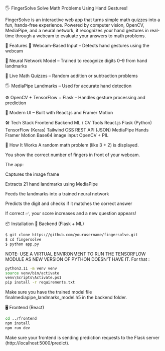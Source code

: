 🖐️ FingerSolve
Solve Math Problems Using Hand Gestures!

FingerSolve is an interactive web app that turns simple math quizzes into a fun, hands-free experience. Powered by computer vision, OpenCV, MediaPipe, and a neural network, it recognizes your hand gestures in real-time through a webcam to evaluate your answers to math problems.

🚀 Features
🎥 Webcam-Based Input – Detects hand gestures using the webcam

🧠 Neural Network Model – Trained to recognize digits 0–9 from hand landmarks

🧮 Live Math Quizzes – Random addition or subtraction problems

🖐️ MediaPipe Landmarks – Used for accurate hand detection

⚙️ OpenCV + TensorFlow + Flask – Handles gesture processing and prediction

🎨 Modern UI – Built with React.js and Framer Motion

🛠️ Tech Stack
Frontend	Backend	ML / CV Tools
React.js	Flask (Python)	TensorFlow (Keras)
Tailwind CSS	REST API (JSON)	MediaPipe Hands
Framer Motion	Base64 image input	OpenCV + PIL

🧠 How It Works
A random math problem (like 3 + 2) is displayed.

You show the correct number of fingers in front of your webcam.

The app:

Captures the image frame

Extracts 21 hand landmarks using MediaPipe

Feeds the landmarks into a trained neural network

Predicts the digit and checks if it matches the correct answer

If correct ✅, your score increases and a new question appears!


📦 Installation
🔧 Backend (Flask + ML)

```bash
$ git clone https://github.com/yourusername/fingersolve.git
$ cd fingersolve
$ python app.py
```

NOTE: USE A VIRTUAL ENVIRONMENT TO RUN THE TENSORFLOW MODULE AS NEW VERSION OF PYTHON DOESN'T HAVE IT.
For that : 

```bash
python3.11 -m venv venv
source venv/bin/activate
venv\Scripts\Activate.ps1
pip install -r requirements.txt
```

Make sure you have the trained model file finalmediapipe_landmarks_model.h5 in the backend folder.

🖥️ Frontend (React)
```bash 
cd ../frontend
npm install
npm run dev
```
Make sure your frontend is sending prediction requests to the Flask server (http://localhost:5000/predict).




